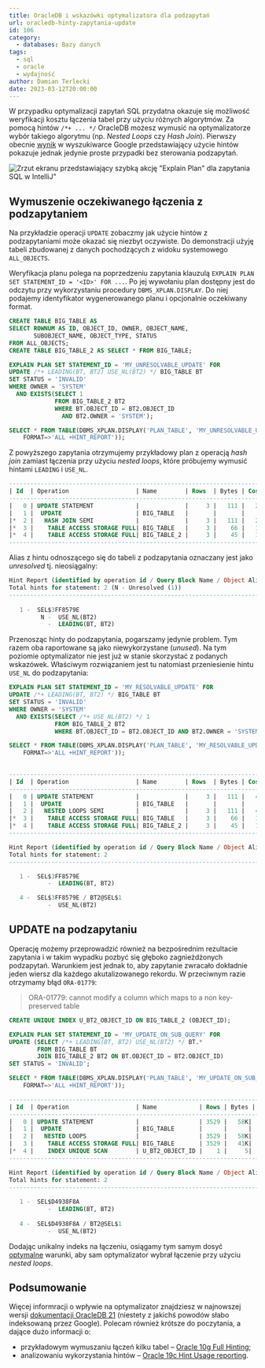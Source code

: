```yaml
---
title: OracleDB i wskazówki optymalizatora dla podzapytań
url: oracledb-hinty-zapytania-update
id: 106
category:
  - databases: Bazy danych
tags:
  - sql
  - oracle
  - wydajność
author: Damian Terlecki
date: 2023-03-12T20:00:00
---
```


W przypadku optymalizacji zapytań SQL przydatna okazuje się możliwość weryfikacji kosztu łączenia tabel przy użyciu różnych algorytmów.
Za pomocą hintów `/*+ ... */` OracleDB możesz wymusić na optymalizatorze wybór takiego algorytmu (np. *Nested Loops* czy *Hash Join*).
Pierwszy obecnie [wynik](https://docs.oracle.com/cd/B12037_01/server.101/b10752/hintsref.htm) w wyszukiwarce Google
przedstawiający użycie hintów pokazuje jednak jedynie proste przypadki bez sterowania podzapytań.

<img src="/img/hq/explain-sql-plan-intellij.png" alt='Zrzut ekranu przedstawiający szybką akcję "Explain Plan" dla zapytania SQL w IntelliJ"' title='Wbudowana akcja "Explain Plan" dla zapytania SQL w IntelliJ'>

## Wymuszenie oczekiwanego łączenia z podzapytaniem

Na przykładzie operacji `UPDATE` zobaczmy jak użycie hintów z podzapytaniami może okazać się niezbyt oczywiste.
Do demonstracji użyję tabeli zbudowanej z danych pochodzących z widoku systemowego `ALL_OBJECTS`.

Weryfikacja planu polega na poprzedzeniu zapytania klauzulą `EXPLAIN PLAN SET STATEMENT_ID = '<ID>' FOR ...`.
Po jej wywołaniu plan dostępny jest do odczytu przy wykorzystaniu procedury `DBMS_XPLAN.DISPLAY`. Do niej podajemy
identyfikator wygenerowanego planu i opcjonalnie oczekiwany format.

```sql
CREATE TABLE BIG_TABLE AS
SELECT ROWNUM AS ID, OBJECT_ID, OWNER, OBJECT_NAME,
       SUBOBJECT_NAME, OBJECT_TYPE, STATUS
FROM ALL_OBJECTS;
CREATE TABLE BIG_TABLE_2 AS SELECT * FROM BIG_TABLE;

EXPLAIN PLAN SET STATEMENT_ID = 'MY_UNRESOLVABLE_UPDATE' FOR
UPDATE /*+ LEADING(BT, BT2) USE_NL(BT2) */ BIG_TABLE BT
SET STATUS = 'INVALID'
WHERE OWNER = 'SYSTEM'
  AND EXISTS(SELECT 1
             FROM BIG_TABLE_2 BT2
             WHERE BT.OBJECT_ID = BT2.OBJECT_ID
               AND BT2.OWNER = 'SYSTEM');

SELECT * FROM TABLE(DBMS_XPLAN.DISPLAY('PLAN_TABLE', 'MY_UNRESOLVABLE_UPDATE',
    FORMAT=>'ALL +HINT_REPORT'));
```

Z powyższego zapytania otrzymujemy przykładowy plan z operacją *hash join* zamiast łączenia
przy użyciu *nested loops*, które próbujemy wymusić hintami `LEADING` i `USE_NL`.

```sql
-------------------------------------------------------------------------------------------
| Id  | Operation                   | Name        | Rows  | Bytes | Cost (%CPU)| Time     |
-------------------------------------------------------------------------------------------
|   0 | UPDATE STATEMENT            |             |     3 |   111 |   235   (1)| 00:00:01 |
|   1 |  UPDATE                     | BIG_TABLE   |       |       |            |          |
|*  2 |   HASH JOIN SEMI            |             |     3 |   111 |   235   (1)| 00:00:01 |
|*  3 |    TABLE ACCESS STORAGE FULL| BIG_TABLE   |     3 |    66 |   117   (0)| 00:00:01 |
|*  4 |    TABLE ACCESS STORAGE FULL| BIG_TABLE_2 |     3 |    45 |   117   (0)| 00:00:01 |
-------------------------------------------------------------------------------------------

```

Alias z hintu odnoszącego się do tabeli z podzapytania oznaczany jest jako *unresolved* tj. nieosiągalny:
```sql
Hint Report (identified by operation id / Query Block Name / Object Alias):
Total hints for statement: 2 (N - Unresolved (1))
---------------------------------------------------------------------------
 
   1 -  SEL$3FF8579E
         N -  USE_NL(BT2)
           -  LEADING(BT, BT2)
```

Przenosząc hinty do podzapytania, pogarszamy jedynie problem. Tym razem oba raportowane są jako niewykorzystane (*unused*).
Na tym poziomie optymalizator nie jest już w stanie skorzystać z podanych wskazówek.
Właściwym rozwiązaniem jest tu natomiast przeniesienie hintu `USE_NL` do podzapytania:

```sql
EXPLAIN PLAN SET STATEMENT_ID = 'MY_RESOLVABLE_UPDATE' FOR
UPDATE /*+ LEADING(BT, BT2) */ BIG_TABLE BT
SET STATUS = 'INVALID'
WHERE OWNER = 'SYSTEM'
  AND EXISTS(SELECT /*+ USE_NL(BT2) */ 1
             FROM BIG_TABLE_2 BT2
             WHERE BT.OBJECT_ID = BT2.OBJECT_ID AND BT2.OWNER = 'SYSTEM');

SELECT * FROM TABLE(DBMS_XPLAN.DISPLAY('PLAN_TABLE', 'MY_RESOLVABLE_UPDATE',
    FORMAT=>'ALL +HINT_REPORT'));

    
-------------------------------------------------------------------------------------------
| Id  | Operation                   | Name        | Rows  | Bytes | Cost (%CPU)| Time     |
-------------------------------------------------------------------------------------------
|   0 | UPDATE STATEMENT            |             |     3 |   111 |   467   (1)| 00:00:01 |
|   1 |  UPDATE                     | BIG_TABLE   |       |       |            |          |
|   2 |   NESTED LOOPS SEMI         |             |     3 |   111 |   467   (1)| 00:00:01 |
|*  3 |    TABLE ACCESS STORAGE FULL| BIG_TABLE   |     3 |    66 |   117   (0)| 00:00:01 |
|*  4 |    TABLE ACCESS STORAGE FULL| BIG_TABLE_2 |     3 |    45 |   117   (1)| 00:00:01 |
-------------------------------------------------------------------------------------------

Hint Report (identified by operation id / Query Block Name / Object Alias):
Total hints for statement: 2
---------------------------------------------------------------------------

   1 -  SEL$3FF8579E
           -  LEADING(BT, BT2)

   4 -  SEL$3FF8579E / BT2@SEL$1
           -  USE_NL(BT2)
```

## UPDATE na podzapytaniu

Operację możemy przeprowadzić również na bezpośrednim rezultacie zapytania i w takim wypadku pozbyć się głęboko zagnieżdżonych podzapytań.
Warunkiem jest jednak to, aby zapytanie zwracało dokładnie jeden wiersz dla każdego akutalizowanego rekordu.
W przeciwnym razie otrzymamy błąd `ORA-01779`:
> ORA-01779: cannot modify a column which maps to a non key-preserved table
```sql
CREATE UNIQUE INDEX U_BT2_OBJECT_ID ON BIG_TABLE_2 (OBJECT_ID);

EXPLAIN PLAN SET STATEMENT_ID = 'MY_UPDATE_ON_SUB_QUERY' FOR
UPDATE (SELECT /*+ LEADING(BT, BT2) USE_NL(BT2) */ BT.*
        FROM BIG_TABLE BT
        JOIN BIG_TABLE_2 BT2 ON BT.OBJECT_ID = BT2.OBJECT_ID)
SET STATUS = 'INVALID';

SELECT * FROM TABLE(DBMS_XPLAN.DISPLAY('PLAN_TABLE', 'MY_UPDATE_ON_SUB_QUERY',
    FORMAT=>'ALL +HINT_REPORT'));

---------------------------------------------------------------------------------------------
| Id  | Operation                   | Name            | Rows | Bytes | Cost (%CPU)| Time    |
---------------------------------------------------------------------------------------------
|   0 | UPDATE STATEMENT            |                 | 3529 |   58K|   119   (2)| 00:00:01 |
|   1 |  UPDATE                     | BIG_TABLE       |      |      |            |          |
|   2 |   NESTED LOOPS              |                 | 3529 |   58K|   119   (2)| 00:00:01 |
|   3 |    TABLE ACCESS STORAGE FULL| BIG_TABLE       | 3529 |   41K|   117   (0)| 00:00:01 |
|*  4 |    INDEX UNIQUE SCAN        | U_BT2_OBJECT_ID |    1 |     5|     0   (0)| 00:00:01 |
---------------------------------------------------------------------------------------------

Hint Report (identified by operation id / Query Block Name / Object Alias):
Total hints for statement: 2
---------------------------------------------------------------------------
 
   1 -  SEL$D4938F8A
           -  LEADING(BT, BT2)
 
   4 -  SEL$D4938F8A / BT2@SEL$1
           -  USE_NL(BT2)
```

Dodając unikalny indeks na łączeniu, osiągamy tym samym dosyć [optymalne](https://logicalread.com/oracle-11g-when-nested-loop-joins-are-ideal-mc02/)
warunki, aby sam optymalizator wybrał łączenie przy użyciu *nested loops*.

## Podsumowanie

Więcej informracji o wpływie na optymalizator znajdziesz w najnowszej wersji [dokumentacji OracleDB 21](https://docs.oracle.com/en/database/oracle/oracle-database/21/tgsql/influencing-the-optimizer.html#GUID-1697E7CA-9DD0-4C0D-9BC9-E4E17334C0AA)
(niestety z jakichś powodów słabo indeksowaną przez Google). Polecam również krótsze do poczytania, a dające dużo informacji o:
- przykładowym wymuszaniu łączeń kilku tabel – [Oracle 10g Full Hinting](https://jonathanlewis.wordpress.com/2007/01/16/full-hinting/); 
- analizowaniu wykorzystania hintów – [Oracle 19c Hint Usage reporting](https://franckpachot.medium.com/oracle-19c-hint-usage-reporting-345563a461f0). 